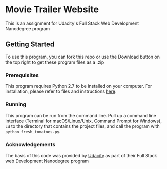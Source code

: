 # Movie Trailer Website
This is an assignment for Udacity's Full Stack Web Development Nanodegree program

## Getting Started

To use this program, you can fork this repo or use the Download button on the top right to get these program files as a .zip

### Prerequisites

This program requires Python 2.7 to be installed on your computer. For installation, please refer to files and instructions [here](https://www.python.org/downloads/).

### Running

This program can be run from the command line. Pull up a command line interface (Terminal for macOS/Linux/Unix, Command Prompt for Windows), `cd` to the directory that contains the project files, and call the program with `python fresh_tomatoes.py`.


### Acknowledgements

The basis of this code was provided by [Udacity](https://www.udacity.com/) as part of their Full Stack web Development Nanodegree program